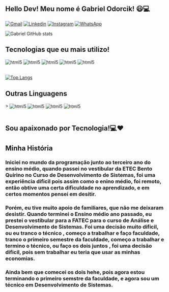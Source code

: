 ## Hello Dev! Meu nome é Gabriel Odorcik! 😃💻

[![Gmail](https://img.shields.io/badge/Gmail-D14836?style=for-the-badge&logo=gmail&logoColor=white)](https://criarmeulink.com.br/u/1656075372)
[![Linkedin](https://img.shields.io/badge/LinkedIn-0077B5?style=for-the-badge&logo=linkedin&logoColor=white)](hhtps://instagram.com/gabrielodorcik_)
[![Instagram](https://img.shields.io/badge/Instagram-E4405F?style=for-the-badge&logo=instagram&logoColor=white)](hhtps://instagram.com/gabrielodorcik_)
[![WhatsApp](https://img.shields.io/badge/WhatsApp-25D366?style=for-the-badge&logo=whatsapp&logoColor=white)](https://api.whatsapp.com/send?phone=5519989559017&text=Ol%C3%A1%20Dev!%20Eu%20sou%20o%20Gabriel.%20)

![Gabriel GitHub stats](https://github-readme-stats.vercel.app/api?username=gabrielodorcik&show_icons=true&theme=tokyonight)

## Tecnologias que eu mais utilizo!

<div style="display: inline_block">
  <img align="center" alt="html5" src="https://img.shields.io/badge/HTML5-E34F26?style=for-the-badge&logo=html5&logoColor=white" />
  <img align="center" alt="html5" src="https://img.shields.io/badge/PHP-777BB4?style=for-the-badge&logo=php&logoColor=white" />
  <img align="center" alt="html5" src="https://img.shields.io/badge/CSS-239120?&style=for-the-badge&logo=css3&logoColor=white" />
  <img align="center" alt="html5" src="https://img.shields.io/badge/C-00599C?style=for-the-badge&logo=c&logoColor=white" />
  <img align="center" alt="html5" src="https://img.shields.io/badge/JavaScript-F7DF1E?style=for-the-badge&logo=javascript&logoColor=black" />
  
</div>
  
 <br>
  
[![Top Langs](https://github-readme-stats.vercel.app/api/top-langs/?username=gabrielodorcik&layout=compact&show_icons=true&theme=tokyonight)](https://github.com/gabrielodorcik/github-readme-stats)

## Outras Linguagens

<div style="display: inline_block">>
  <img align="center" alt="html5" src="https://img.shields.io/badge/Java-ED8B00?style=for-the-badge&logo=java&logoColor=white" />
  <img align="center" alt="html5" src="https://img.shields.io/badge/React_Native-20232A?style=for-the-badge&logo=react&logoColor=61DAFB" />
  <img align="center" alt="html5" src="https://img.shields.io/badge/MySQL-00000F?style=for-the-badge&logo=mysql&logoColor=white" />
  <img align="center" alt="html5" src="https://img.shields.io/badge/Python-3776AB?style=for-the-badge&logo=python&logoColor=white" />
  
</div><br>
  
 ## Sou apaixonado por Tecnologia!💻❤️  <br>
 
 ## Minha História 
 
 ###      Iniciei no mundo da programação junto ao terceiro ano do ensino médio, quando passei no vestibular da ETEC Bento Quirino no Curso de Desenvolvimento de Sistemas, foi uma experiência dificil pois assim como o enino médio, foi remoto, então obtive uma certa dificuldade no aprendizado, e em certos momentos pensei em desitir. <br>
 ###      Porém, eu tive muito apoio de familiares, que não me deixaram desistir. Quando terminei o Ensino médio ano passado, eu prestei o vestibular para a FATEC para o curso de Análise e Desenvolvimento de Sistemas. Foi uma decisão muito dificil, ou eu tranco o técnico , começo a trabalhar e faço faculdade, tranco o primeiro semestre da faculdade, começo a trabalhar e termino o técnico, ou faço os dois juntos , foi uma decisão dificil, pois sem trabalhar eu teria que usar as minhas economias.
 ###      Ainda bem que comecei os dois hehe, pois agora estou terminando o primeiro semstre da faculdade, e agora sou um técnico em Desenvolvimento de Sistemas.





